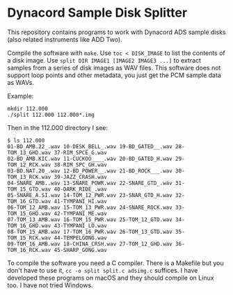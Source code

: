 # Dynacord Sample Disk Splitter

This repository contains programs to work with Dynacord ADS sample
disks (also related instruments like ADD Two).

Compile the software with `make`. Use `toc < DISK_IMAGE` to list the
contents of a disk image. Use `split DIR IMAGE1 [IMAGE2 IMAGE3 ...]`
to extract samples from a series of disk images as WAV files. This
software does not support loop points and other metadata, you just get
the PCM sample data as WAVs.

Example:

```
mkdir 112.000
./split 112.000 112.000*.img
```

Then in the 112.000 directory I see:

```
$ ls 112.000
01-BD_AMB.22_.wav 10-DESK_BELL_.wav 19-BD_GATED__.wav 28-TOM_13_GHD.wav 37-RIM_SPCE_G.wav
02-BD_AMB.KIC.wav 11-CUCKOO____.wav 20-BD_GATED_H.wav 29-TOM_12_RCK.wav 38-RIM_SPC_GH.wav
03-BD.NAT.20_.wav 12-BD_POWER__.wav 21-BD_ROCK___.wav 30-TOM_13_RCK.wav 39-JAZZ_CRASH.wav
04-SNARE_AMB..wav 13-SNARE_POWR.wav 22-SNARE_GTD_.wav 31-TOM_15_GTD.wav 40-DARK_RIDE_.wav
05-SNARE_A.SI.wav 14-TOM_12_PWR.wav 23-SNAR_GTD_H.wav 32-TOM_16_GTD.wav 41-TYMPANI_HI.wav
06-TOM_12_AMB.wav 15-TOM_13_PWR.wav 24-SNARE_ROCK.wav 33-TOM_15_GHD.wav 42-TYMPANI_ME.wav
07-TOM_13_AMB.wav 16-TOM_15_PWR.wav 25-TOM_12_GTD.wav 34-TOM_16_GHD.wav 43-TYMPANI_LO.wav
08-TOM_15_AMB.wav 17-TOM_16_PWR.wav 26-TOM_13_GTD.wav 35-TOM_15_RCK.wav 44-TEMPELGONG.wav
09-TOM_16_AMB.wav 18-CHINA_CRSH.wav 27-TOM_12_GHD.wav 36-TOM_16_RCK.wav 45-SHARP_GONG.wav
```

To compile the software you need a C compiler. There is a Makefile but
you don't have to use it, `cc -o split split.c adsimg.c` suffices. I
have developed these programs on macOS and they should compile on
Linux too. I have not tried Windows.
